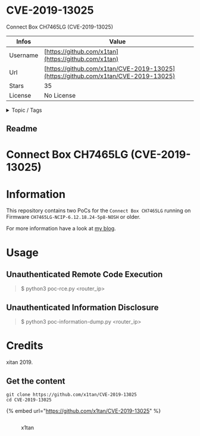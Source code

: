 # CVE-2019-13025

Connect Box CH7465LG (CVE-2019-13025)

| Infos    | Value                                                              |
| -------- | -------------------------------------------------------------------|
| Username | [https://github.com/x1tan](https://github.com/x1tan) |
| Url      | [https://github.com/x1tan/CVE-2019-13025](https://github.com/x1tan/CVE-2019-13025)                                               |
| Stars    | 35                                                          |
| License  | No License                                                        |

<details>

<summary>Topic / Tags</summary>

* connect-box* cve* remote-code-execution* remote-execution

</details>

## Readme

# Connect Box CH7465LG (CVE-2019-13025)

# Information

This repository contains two PoCs for the `Connect Box CH7465LG` running on Firmware `CH7465LG-NCIP-6.12.18.24-5p8-NOSH` or older.

For more information have a look at [my blog](https://xitan.me/posts/connect-box-ch7465lg-rce/).

# Usage

## Unauthenticated Remote Code Execution

> $ python3 poc-rce.py <router_ip> <command>

## Unauthenticated Information Disclosure

> $ python3 poc-information-dump.py <router_ip>

# Credits

xitan 2019.


## Get the content

```
git clone https://github.com/x1tan/CVE-2019-13025
cd CVE-2019-13025
```

{% embed url="https://github.com/x1tan/CVE-2019-13025" %}

<figure><img src="https://avatars.githubusercontent.com/u/5700584?v=4" alt=""><figcaption><p>x1tan</p></figcaption></figure>
